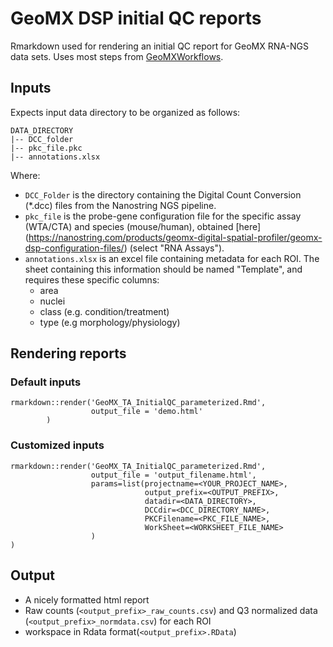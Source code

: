 # GeoMX DSP initial QC reports

Rmarkdown used for rendering an initial QC report for GeoMX RNA-NGS data sets.  Uses most steps from [GeoMXWorkflows](https://www.bioconductor.org/packages/release/workflows/html/GeoMxWorkflows.html).


## Inputs
Expects input data directory to be organized as follows:


```
DATA_DIRECTORY
|-- DCC_folder
|-- pkc_file.pkc
|-- annotations.xlsx
```

Where: 

* `DCC_Folder` is the directory containing the Digital Count Conversion (*.dcc) files from the Nanostring NGS pipeline.
*  `pkc_file` is the probe-gene configuration file for the specific assay (WTA/CTA) and species (mouse/human), obtained [here] (https://nanostring.com/products/geomx-digital-spatial-profiler/geomx-dsp-configuration-files/) (select "RNA Assays").
* `annotations.xlsx` is an excel file containing metadata for each ROI.  The sheet containing this information should be named "Template", and requires these specific columns:
	*  area 
	*  nuclei 
	*  class (e.g. condition/treatment)
	*  type (e.g morphology/physiology)



## Rendering reports

### Default inputs 
```
rmarkdown::render('GeoMX_TA_InitialQC_parameterized.Rmd',
                  output_file = 'demo.html'
        )
```

### Customized inputs
```
rmarkdown::render('GeoMX_TA_InitialQC_parameterized.Rmd',
                  output_file = 'output_filename.html',
                  params=list(projectname=<YOUR_PROJECT_NAME>,
                              output_prefix=<OUTPUT_PREFIX>,
                              datadir=<DATA_DIRECTORY>,
                              DCCdir=<DCC_DIRECTORY_NAME>,
                              PKCFilename=<PKC_FILE_NAME>,
                              WorkSheet=<WORKSHEET_FILE_NAME>
                  )
)
```

## Output
* A nicely formatted html report
* Raw counts (`<output_prefix>_raw_counts.csv`) and Q3 normalized data (`<output_prefix>_normdata.csv`) for each ROI 
* workspace in Rdata format(`<output_prefix>.RData`)

